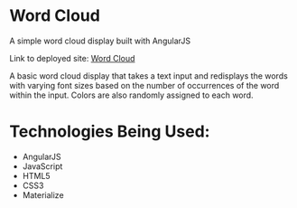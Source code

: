 # Word Cloud
A simple word cloud display built with AngularJS

Link to deployed site: [Word Cloud](https://wordcloud-946ae.firebaseapp.com)

A basic word cloud display that takes a text input and redisplays the words with varying font sizes based on the number of occurrences of the word within the input.  Colors are also randomly assigned to each word.

# Technologies Being Used:
- AngularJS
- JavaScript
- HTML5
- CSS3
- Materialize
